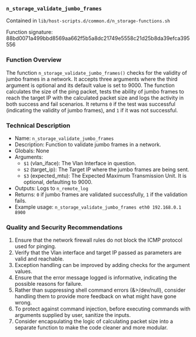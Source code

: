 ### `n_storage_validate_jumbo_frames`

Contained in `lib/host-scripts.d/common.d/n_storage-functions.sh`

Function signature: 88bd0071a499bbd8569aa662f5b5a8dc21749e5558c21d25b8da39efca395556

### Function Overview

The function `n_storage_validate_jumbo_frames()` checks for the validity of jumbo frames in a network. It accepts three arguments where the third argument is optional and its default value is set to 9000. The function calculates the size of the ping packet, tests the ability of jumbo frames to reach the target IP with the calculated packet size and logs the activity in both success and fail scenarios. It returns `0` if the test was successful (indicating the validity of jumbo frames), and `1` if it was not successful.

### Technical Description

- Name: `n_storage_validate_jumbo_frames`
- Description: Function to validate jumbo frames in a network.
- Globals: None
- Arguments: 
  - `$1` (vlan_iface): The Vlan Interface in question.
  - `$2` (target_ip): The Target IP where the jumbo frames are being sent.
  - `$3` (expected_mtu): The Expected Maximum Transmission Unit. It is optional, defaulting to 9000.
- Outputs: Logs to `n_remote_log`
- Returns: `0` if jumbo frames are validated successfully, `1` if the validation fails.
- Example usage: `n_storage_validate_jumbo_frames eth0 192.168.0.1 8900`

### Quality and Security Recommendations

1. Ensure that the network firewall rules do not block the ICMP protocol used for pinging.
2. Verify that the Vlan interface and target IP passed as parameters are valid and reachable.
3. Exception handling can be improved by adding checks for the argument values.
4. Ensure that the error message logged is informative, indicating the possible reasons for failure. 
5. Rather than suppressing shell command errors (&>/dev/null), consider handling them to provide more feedback on what might have gone wrong.
6. To protect against command injection, before executing commands with arguments supplied by user, sanitize the inputs.
7. Consider encapsulating the logic of calculating packet size into a separate function to make the code cleaner and more modular.

